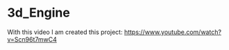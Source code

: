 # 3d_Engine

With this video I am created this project:
https://www.youtube.com/watch?v=Scn96t7mwC4
